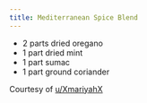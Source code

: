 ```yaml
---
title: Mediterranean Spice Blend
---
```

- 2 parts dried oregano
- 1 part dried mint
- 1 part sumac
- 1 part ground coriander

Courtesy of [u/XmariyahX](https://www.reddit.com/user/XmariyahX/)
